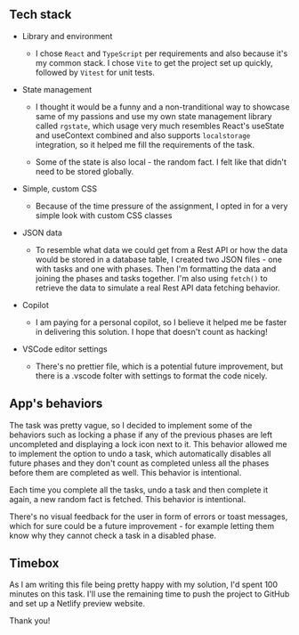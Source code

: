 ## Tech stack

- Library and environment

  - I chose `React` and `TypeScript` per requirements and also because it's my common stack. I chose `Vite` to get the project set up quickly, followed by `Vitest` for unit tests.

- State management

  - I thought it would be a funny and a non-tranditional way to showcase same of my passions and use my own state management library called `rgstate`, which usage very much resembles React's useState and useContext combined and also supports `localstorage` integration, so it helped me fill the requirements of the task.

  - Some of the state is also local - the random fact. I felt like that didn't need to be stored globally.

- Simple, custom CSS

  - Because of the time pressure of the assignment, I opted in for a very simple look with custom CSS classes

- JSON data

  - To resemble what data we could get from a Rest API or how the data would be stored in a database table, I created two JSON files - one with tasks and one with phases. Then I'm formatting the data and joining the phases and tasks together. I'm also using `fetch()` to retrieve the data to simulate a real Rest API data fetching behavior.

- Copilot

  - I am paying for a personal copilot, so I believe it helped me be faster in delivering this solution. I hope that doesn't count as hacking!

- VSCode editor settings
  - There's no prettier file, which is a potential future improvement, but there is a .vscode folter with settings to format the code nicely.

## App's behaviors

The task was pretty vague, so I decided to implement some of the behaviors such as locking a phase if any of the previous phases are left uncompleted and displaying a lock icon next to it. This behavior allowed me to implement the option to undo a task, which automatically disables all future phases and they don't count as completed unless all the phases before them are completed as well. This behavior is intentional.

Each time you complete all the tasks, undo a task and then complete it again, a new random fact is fetched. This behavior is intentional.

There's no visual feedback for the user in form of errors or toast messages, which for sure could be a future improvement - for example letting them know why they cannot check a task in a disabled phase.

## Timebox

As I am writing this file being pretty happy with my solution, I'd spent 100 minutes on this task. I'll use the remaining time to push the project to GitHub and set up a Netlify preview website.

Thank you!
